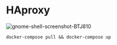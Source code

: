 # HAproxy

![gnome-shell-screenshot-BTJ810](https://user-images.githubusercontent.com/44028461/116010655-a1e16680-a620-11eb-859e-0ac21f3901d4.png)

```docker-compose pull && docker-compose up```
